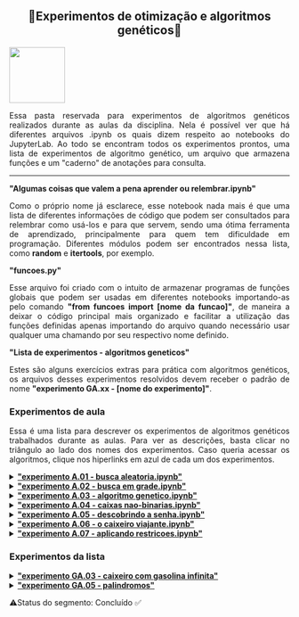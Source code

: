<h2 align="center"> 🧬Experimentos de otimização e algoritmos genéticos🧪 </h2>

<img src="https://user-images.githubusercontent.com/107013536/225460843-633e8f40-683f-4d8f-a420-c627d1d0a459.png" width="100" hight="100">

<p align='justify'>
Essa pasta reservada para experimentos de algoritmos genéticos realizados durante as aulas da disciplina. Nela é possível ver que há diferentes arquivos .ipynb os quais dizem respeito ao notebooks do JupyterLab. Ao todo se encontram todos os experimentos prontos, uma lista de experimentos de algoritmo genético, um arquivo que armazena funções e um "caderno" de anotações para consulta.
</p>

<hr>

<summary><b> "Algumas coisas que valem a pena aprender ou relembrar.ipynb" </b></summary>
<p align='justify'>
Como o próprio nome já esclarece, esse notebook nada mais é que uma lista de diferentes informações de código que podem ser consultados para relembrar como usá-los e para que servem, sendo uma ótima ferramenta de aprendizado, principalmente para quem tem dificuldade em programação. Diferentes módulos podem ser encontrados nessa lista, como <b>random</b> e <b>itertools</b>, por exemplo.
</p>

<summary><b> "funcoes.py" </b></summary>
<p align='justify'>
Esse arquivo foi criado com o intuito de armazenar programas de funções globais que podem ser usadas em diferentes notebooks importando-as pelo comando <b>"from funcoes import [nome da funcao]"</b>, de maneira a deixar o código principal mais organizado e facilitar a utilização das funções definidas apenas importando do arquivo quando necessário usar qualquer uma chamando por seu respectivo nome definido.
</p>

<summary><b> "Lista de experimentos - algoritmos geneticos" </b></summary>
<p align='justify'>
Estes são alguns exercícios extras para prática com algoritmos genéticos, os arquivos desses experimentos resolvidos devem receber o padrão de nome <b>"experimento GA.xx - [nome do experimento]"</b>.
</p>

<h3> Experimentos de aula </h3>
<p align='justify'>
Essa é uma lista para descrever os experimentos de algoritmos genéticos trabalhados durante as aulas. Para ver as descrições, basta clicar no triângulo ao lado dos nomes dos experimentos. Caso queria acessar os algoritmos, clique nos hiperlinks em azul de cada um dos experimentos.
</p>

<details><summary><b><a href="https://github.com/Sophlechim/Redes-Neurais---Sophia/blob/main/AlgoritmosGeneticos/experimento%20A.01%20-%20busca%20aleatoria.ipynb"> "experimento A.01 - busca aleatoria.ipynb" </a></b></summary>
<p align='justify'>
O primeiro experimento realizado na primeira aula da disciplina de Redes Neurais e Algoritmos Genéticos se resumia em uma das formas de solucionar um problema de otimização, nesse caso, por busca aleatória. Com essa aula, nós aprendemos a resolver problemas de otimização com caixas binárias usando a bibloteca <i><b>random</b></i> do python, observando assim, que esse algoritmo é probabilístico. Isso pode ser visto também através da diferença dada em cada resultado obtido quando o código é rodade várias vezes.
</p>
</details>

<details><summary><b><a href="https://github.com/Sophlechim/Redes-Neurais---Sophia/blob/main/AlgoritmosGeneticos/experimento%20A.02%20-%20busca%20em%20grade.ipynb"> "experimento A.02 - busca em grade.ipynb" </a></b></summary>
<p align='justify'>
O segundo experimento, também feito na primeira aula, para resolver um problema de otimização de 4 caixas binárias foi pelo método de <i><b>busca em grade</b></i>, ou seja, o objetivo que temos com ele é testar todas as cominações possíveis de acordo com o conjunto de parâmetros dados até encontrar a melhor combinação. Como esse é um problema de análise combinatória, foi possível utilizar o módulo <i><b>itertools</b></i> para encontrar a combinação das caixas.
</p>
</details>

<details><summary><b><a href="https://github.com/Sophlechim/Redes-Neurais---Sophia/blob/main/AlgoritmosGeneticos/experimento%20A.03%20-%20algoritmo%20genetico.ipynb"> "experimento A.03 - algoritmo genetico.ipynb" </a></b></summary>
<p align='justify'>
Na segunda aula, conseguimos finalmente montar o nosso primeiro algoritmo genético, a partir do qual, ainda trabalhando com as caixas binárias, pôde-se encontrar a combinação de caixas que somam o máximo de valores possíveis para as quatro caixas, utilizando as funções necessárias do arquivo <i><b>"funcoes.py"</b></i> e a biblioteca <i><b>random</b></i> para selecionar, cruzar e mutar os genes.
</p>
</details>

<details><summary><b><a href="https://github.com/Sophlechim/Redes-Neurais---Sophia/blob/main/AlgoritmosGeneticos/experimento%20A.04%20-%20caixas%20nao-binarias.ipynb"> "experimento A.04 - caixas nao-binarias.ipynb" </a></b></summary>
<p align='justify'>
Nesse Notebook, vemos um algoritmo genético construido para resulver um problema de caixas não-binárias, considerando valores inteiros que podem ser de um conjunto definido de valores, como de 0 à 100. Isso significa que a quantidade de genes possíveis a serem combinados em cada indíviduo de 4 genes, ou caixas, são de 101 valores diferentes. Assim como antes, o objetivo encontrar a melhor combinação possível, que os genes somem o valor máximo a se alcançar.
</p>
</details>

<details><summary><b><a href="https://github.com/Sophlechim/Redes-Neurais---Sophia/blob/main/AlgoritmosGeneticos/experimento%20A.05%20-%20descobrindo%20a%20senha.ipynb"> "experimento A.05 - descobrindo a senha.ipynb" </a></b></summary>
<p align='justify'>
No quinto experimento realizado, foi proposta a construção de um código de algoritmo genético para descobrir uma senha, a qual é dada pela função objetiva presente no arquivo <i><b>"funcoes.py"</b></i> para computar dentro da população do problema, ou seja, essa senha já é sabida por essa função, que tem como papel quantificar a semelhança dos palpites retornados pelo algoritmo, até que a senha seja descoberta. utilizamos a mesma ideia de seleção, cruzamento e mutação com o módulo <i><b>random</b></i>, porém com uma <i><b>string</b></i>.
</p>
</details>

<details><summary><b><a href="https://github.com/Sophlechim/Redes-Neurais---Sophia/blob/main/AlgoritmosGeneticos/experimento%20A.06%20-%20o%20caixeiro%20viajante.ipynb"> "experimento A.06 - o caixeiro viajante.ipynb" </a></b></summary>
<p align='justify'>
Depois de solucionar alguns problemas utilizando algoritmos genéticos, nesse sexto experimento foi necessário resolver o problema caixeiro viajante, o qual consiste em descobrir uma rota pela qual ele passe por todas as cidades apenas uma vez para chegar de volta em sua cidade de partida. O objetivo é encontrar a distância mais curta possível que deve ser percorrida pelo caixeiro. Foi considerada uma lista de 5 cidades, das quais qualquer uma pode ser seu ponto de partida, sendo essa a única por onde ele pode passar duas vezes.
</p>
</details>

<details><summary><b><a href="https://github.com/Sophlechim/Redes-Neurais---Sophia/blob/main/AlgoritmosGeneticos/experimento%20A.07%20-%20aplicando%20restricoes.ipynb"> "experimento A.07 - aplicando restricoes.ipynb" </a></b></summary>
<p align='justify'>
O problema que foi resolvido neste sétimo experimento consistia em otimizar uma busca, em que procuramos maximizar a quantidade de itens dentro de uma mochila para obter o maior valor em dinheiros possíveis, porém sem exceder a capacidade de peso, ou então a mochila irá rasgar e não poderá mais ser usada. Para isso, foi aplicada uma penalidade, limitanado o peso máximo na função objetiva do problema. O objetivo final é, então, solucionar o problema da mochila utilizando um algoritmo genético. Para isso, importou-se as funções do "script" <i><b>funcoes.py</b></i> e a biblioteca <i><b>random</b></i>.
</p>
</details>


<h3>Experimentos da lista</h3>

<details><summary><b><a href="https://github.com/Sophlechim/Redes-Neurais---Sophia/blob/main/AlgoritmosGeneticos/experimento%20GA.03%20-%20caixeiro%20com%20gasolina%20infinita.ipynb"> "experimento GA.03 - caixeiro com gasolina infinita" </a></b></summary>
<p align='justify'>
Este desafio passado para resolução, foi proposto com o intuito de utilizar dos aprendizados das aulas para resolver um problema presente na lista de experimentos, presente nesta mesma pasta. Da mesma forma que o experimento A.06 foi resolvido na aula anterior, este aqui se utiliza das mesmas ideias, porém com leves modificações que fazem bastante diferença. Os módulos requeridos para o experimento eram: <i><b>permutations</b></i> de <i><b>itertools</b></i> e <i><b>random</b></i>.
</p>
</details>

<details><summary><b><a href="https://github.com/Sophlechim/Redes-Neurais---Sophia/blob/main/AlgoritmosGeneticos/experimento%20GA.05%20-%20palindromos.ipynb"> "experimento GA.05 - palindromos" </a></b></summary>
<p align='justify'>
Este é o segundo desafio proposto, o qual foi escolhido diretamente da lista de experimentos presente nesta mesma pasta. O experimento em questão, visava utilizar dos aprendizados das aulas sobre algoritmos genéticos para construir palíndromos de cinco letras, sendo que pelo menos uma vogal deve existir nesta palavra. Tal palavra não obrigatóriamente deveria ser uma palavra reais e que fizessem algum sentido, podendo ser apenas uma sequência aleatória de letras. Sendo assim, a primeira coisa que podemos perceber é que estaremos trabalhando com várias listas do tipo <i><b>string</i></b> geradas de maneira aleatória a partir da função objetiva. Precisamos importar o módulo <i><b>random</i></b> e o módulo <i><b>copy</i></b>, usado no scritp de funções para copiar a lista de letras.
</p>
<p align='justify'>
Sendo parecido com o experimento A.05, que servia para descobrir uma senha, o funcionamento desse algoritmo para encontrar palíndromos utilizou de muitos códigos que pertenciam ao quinto experimento, como as funções do script <i><b>funcoes</i></b> e o próprio algoritmo de busca para seleção, cruzamento, mutação e análise de fitness.
</p>
</details>  

⚠️Status do segmento: Concluído ✅
